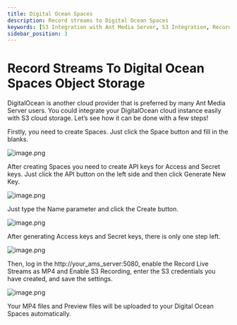 ```yaml
---
title: Digital Ocean Spaces
description: Record streams to Digital Ocean Spaces
keywords: [S3 Integration with Ant Media Server, S3 Integration, Record streams to Digital Ocean Spaces, Ant Media Server Documentation, Ant Media Server Tutorials]
sidebar_position: 3
---
```


# Record Streams To Digital Ocean Spaces Object Storage

DigitalOcean is another cloud provider that is preferred by many Ant Media Server users. You could integrate your DigitalOcean cloud instance easily with S3 cloud storage. Let’s see how it can be done with a few steps!

Firstly, you need to create Spaces. Just click the Space button and fill in the blanks.

![image.png](@site/static/img/image-285629.png)

After creating Spaces you need to create API keys for Access and Secret keys. Just click the API button on the left side and then click Generate New Key.

![image.png](@site/static/img/image-285729.png)

Just type the Name parameter and click the Create button.

![image.png](@site/static/img/image-285829.png)

After generating Access keys and Secret keys, there is only one step left.

![image.png](@site/static/img/image-285929.png)

Then, log in the http://your_ams_server:5080, enable the Record Live Streams as MP4 and Enable S3 Recording, enter the S3 credentials you have created, and save the settings.

![image.png](@site/static/img/image-286029.png)

Your MP4 files and Preview files will be uploaded to your Digital Ocean Spaces automatically.
